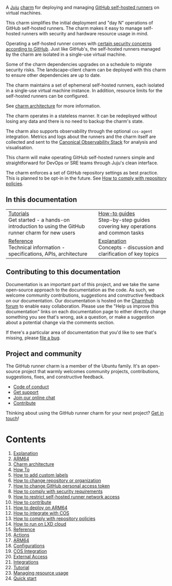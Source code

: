 A [Juju](https://juju.is/) [charm](https://juju.is/docs/olm/charmed-operators) for deploying and managing [GitHub self-hosted runners](https://docs.github.com/en/actions/hosting-your-own-runners/managing-self-hosted-runners/about-self-hosted-runners) on virtual machines.

This charm simplifies the initial deployment and "day N" operations of GitHub self-hosted runners. The charm makes it easy to manage self-hosted runners with security and hardware resource usage in mind.

Operating a self-hosted runner comes with [certain security concerns according to GitHub](https://docs.github.com/en/actions/hosting-your-own-runners/managing-self-hosted-runners/about-self-hosted-runners#self-hosted-runner-security).
Just like GitHub's, the self-hosted runners managed by the charm are isolated in a single-use virtual machine.

Some of the charm dependencies upgrades on a schedule to migrate security risks. The landscape-client charm can be deployed with this charm to ensure other dependencies are up to date.

The charm maintains a set of ephemeral self-hosted runners, each isolated in a single-use virtual machine instance. In addition, resource limits for the self-hosted runners can be configured.

See [charm architecture](https://charmhub.io/github-runner/docs/charm-architecture) for more information.

The charm operates in a stateless manner. It can be redeployed without losing any data and there is no need to backup the charm's state.

The charm also supports observability through the optional `cos-agent` integration.
Metrics and logs about the runners and the charm itself are collected and sent to the [Canonical Observability Stack](https://charmhub.io/topics/canonical-observability-stack) for analysis and visualisation.

This charm will make operating GitHub self-hosted runners simple and straightforward for DevOps or SRE teams through Juju's clean interface.

The charm enforces a set of GitHub repository settings as best practice. This is planned to be opt-in in the future. See [How to comply with repository policies](https://charmhub.io/github-runner/docs/repo-policy).

## In this documentation

| | |
|--|--|
|  [Tutorials](https://charmhub.io/github-runner/docs/quick-start)</br>  Get started - a hands-on introduction to using the GitHub runner charm for new users </br> | [How-to guides](https://charmhub.io/github-runner/docs/run-on-lxd) </br> Step-by-step guides covering key operations and common tasks |
| [Reference](https://charmhub.io/github-runner/docs/actions) </br> Technical information - specifications, APIs, architecture | [Explanation](https://charmhub.io/github-runner/docs/charm-architecture) </br> Concepts - discussion and clarification of key topics  |

## Contributing to this documentation

Documentation is an important part of this project, and we take the same open-source approach to the documentation as the code. As such, we welcome community contributions, suggestions and constructive feedback on our documentation. Our documentation is hosted on the [Charmhub forum](https://discourse.charmhub.io/t/github-runner-documentation-overview/7817) to enable easy collaboration. Please use the "Help us improve this documentation" links on each documentation page to either directly change something you see that's wrong, ask a question, or make a suggestion about a potential change via the comments section.

If there's a particular area of documentation that you'd like to see that's missing, please [file a bug](https://github.com/canonical/github-runner-operator/issues).

## Project and community

The GitHub runner charm is a member of the Ubuntu family. It's an open-source project that warmly welcomes community projects, contributions, suggestions, fixes, and constructive feedback.

- [Code of conduct](https://ubuntu.com/community/code-of-conduct)
- [Get support](https://discourse.charmhub.io/)
- [Join our online chat](https://matrix.to/#/#charmhub-charmdev:ubuntu.com)
- [Contribute](Contribute)

Thinking about using the GitHub runner charm for your next project? [Get in touch](https://chat.charmhub.io/charmhub/channels/charm-dev)!

# Contents

1. [Explanation](explanation)
  1. [ARM64](explanation/arm64.md)
  1. [Charm architecture](explanation/charm-architecture.md)
1. [How To](how-to)
  1. [How to add custom labels](how-to/add-custom-labels.md)
  1. [How to change repository or organization](how-to/change-path.md)
  1. [How to change GitHub personal access token](how-to/change-token.md)
  1. [How to comply with security requirements](how-to/comply-security.md)
  1. [How to restrict self-hosted runner network access](how-to/configure-denylist.md)
  1. [How to contribute](how-to/contribute.md)
  1. [How to deploy on ARM64](how-to/deploy-on-arm64.md)
  1. [How to integrate with COS](how-to/integrate-with-cos.md)
  1. [How to comply with repository policies](how-to/repo-policy.md)
  1. [How to run on LXD cloud](how-to/run-on-lxd.md)
1. [Reference](reference)
  1. [Actions](reference/actions.md)
  1. [ARM64](reference/arm64.md)
  1. [Configurations](reference/configurations.md)
  1. [COS Integration](reference/cos.md)
  1. [External Access](reference/external-access.md)
  1. [Integrations](reference/integrations.md)
1. [Tutorial](tutorial)
  1. [Managing resource usage](tutorial/managing-resource-usage.md)
  1. [Quick start](tutorial/quick-start.md)
